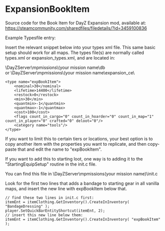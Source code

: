 # ExpansionBookItem
Source code for the Book Item for DayZ Expansion mod, available at:
https://steamcommunity.com/sharedfiles/filedetails/?id=3459100836

Example Typesfile entry:

Insert the relevant snippet below into your types xml file. This same basic setup should work for all maps.
The types file(s) are normally called types.xml or expansion_types.xml, and are located in:

\DayZServer\mpmissions\\(your mission name\db\
or
\DayZServer\mpmissions\\(your mission name\expansion_ce\

	<type name="expBookItem">
        <nominal>30</nominal>
        <lifetime>14400</lifetime>
        <restock>0</restock>
        <min>30</min>
        <quantmin>-1</quantmin>
        <quantmax>-1</quantmax>
        <cost>100</cost>
        <flags count_in_cargo="0" count_in_hoarder="0" count_in_map="1" count_in_player="0" crafted="0" deloot="0"/>
        <category name="tools"/>
    </type>

If you want to limit this to certain tiers or locations, your best option is to copy another item with the properties you want to replicate, and then copy-paste that and edit the name to "expBookItem".

If you want to add this to starting loot, one way is to adding it to the "StartingEquipSetup" routine in the init.c file.

You can find this file in \DayZServer\mpmissions\(your mission name)\init.c

Look for the first two lines that adds a bandage to starting gear in all vanilla maps, and insert the new line with expBookItem below that.
	
	// find these two lines in init.c first:
	itemEnt = itemClothing.GetInventory().CreateInInventory( "BandageDressing" );
	player.SetQuickBarEntityShortcut(itemEnt, 2);
	// insert this new line below them:
	itemEnt = itemClothing.GetInventory().CreateInInventory( "expBookItem" );
